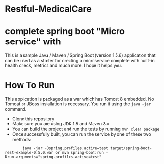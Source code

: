 # Restful-MedicalCare
# complete spring boot "Micro service" with
This is a sample Java / Maven / Spring Boot (version 1.5.6) application that can be used as a starter for creating a microservice complete with built-in health check, metrics and much more. I hope it helps you.
# How To Run 
This application is packaged as a war which has Tomcat 8 embedded. No Tomcat or JBoss 
installation is necessary. You run it using the `java -jar` command.

   - Clone this repository
   - Make sure you are using JDK 1.8 and Maven 3.x
   - You can build the project and run the tests by running `mvn clean package`
   - Once successfully built, you can run the service by one of these two methods:

   `        java -jar -Dspring.profiles.active=test target/spring-boot-rest-example-0.5.0.war
or
        mvn spring-boot:run -Drun.arguments="spring.profiles.active=test"`     